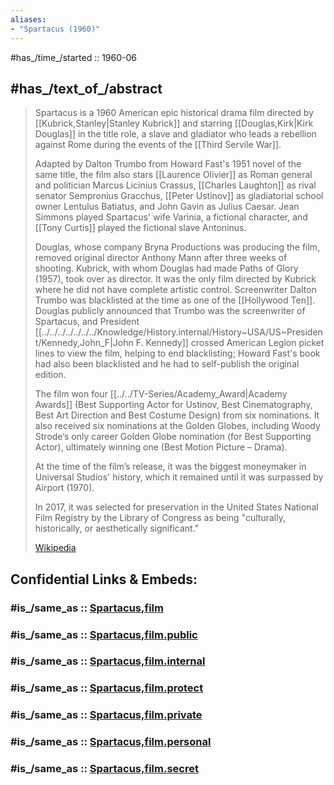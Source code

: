 ```yaml
---
aliases:
- "Spartacus (1960)"
---
```


#has_/time_/started :: 1960-06 

## #has_/text_of_/abstract 

> Spartacus is a 1960 American epic historical drama film directed by [[Kubrick,Stanley|Stanley Kubrick]] 
> and starring [[Douglas,Kirk|Kirk Douglas]] in the title role, 
> a slave and gladiator who leads a rebellion against Rome during the events of the [[Third Servile War]]. 
> 
> Adapted by Dalton Trumbo from Howard Fast's  1951 novel of the same title, 
> the film also stars [[Laurence Olivier]] as Roman general and politician Marcus Licinius Crassus, 
> [[Charles Laughton]] as rival senator Sempronius Gracchus, 
> [[Peter Ustinov]] as gladiatorial school owner Lentulus Batiatus, and John Gavin as Julius Caesar. 
> Jean Simmons played Spartacus' wife Varinia, a fictional character, 
> and [[Tony Curtis]] played the fictional slave Antoninus.
>
> Douglas, whose company Bryna Productions was producing the film, 
> removed original director Anthony Mann after three weeks of shooting. 
> Kubrick, with whom Douglas had made Paths of Glory (1957), took over as director. 
> It was the only film directed by Kubrick where he did not have complete artistic control. 
> Screenwriter Dalton Trumbo was blacklisted at the time as one of the [[Hollywood Ten]]. 
> Douglas publicly announced that Trumbo was the screenwriter of Spartacus, 
> and President [[../../../../../../../Knowledge/History.internal/History~USA/US~President/Kennedy,John_F|John F. Kennedy]] crossed American Legion picket lines to view the film, helping to end blacklisting; 
> Howard Fast's book had also been blacklisted and he had to self-publish the original edition.
>
> The film won four [[../../TV-Series/Academy_Award|Academy Awards]] (Best Supporting Actor for Ustinov, Best Cinematography, Best Art Direction and Best Costume Design) from six nominations. It also received six nominations at the Golden Globes, including Woody Strode‘s only career Golden Globe nomination (for Best Supporting Actor), ultimately winning one (Best Motion Picture – Drama). 
> 
> At the time of the film’s release, it was the biggest moneymaker in Universal Studios' history, 
> which it remained until it was surpassed by Airport (1970). 
> 
> In 2017, it was selected for preservation in the United States National Film Registry by the Library of Congress 
> as being "culturally, historically, or aesthetically significant."
>
> [Wikipedia](https://en.wikipedia.org/wiki/Spartacus%20(film))


## Confidential Links & Embeds: 

### #is_/same_as :: [Spartacus,film](/_Standards/Society/Communication/Media/Movie/Movie-Genre/Movie-Director/Spartacus,film.md) 

### #is_/same_as :: [Spartacus,film.public](/_public/Society/Communication/Media/Movie/Movie-Genre/Movie-Director/Spartacus,film.public.md) 

### #is_/same_as :: [Spartacus,film.internal](/_internal/Society/Communication/Media/Movie/Movie-Genre/Movie-Director/Spartacus,film.internal.md) 

### #is_/same_as :: [Spartacus,film.protect](/_protect/Society/Communication/Media/Movie/Movie-Genre/Movie-Director/Spartacus,film.protect.md) 

### #is_/same_as :: [Spartacus,film.private](/_private/Society/Communication/Media/Movie/Movie-Genre/Movie-Director/Spartacus,film.private.md) 

### #is_/same_as :: [Spartacus,film.personal](/_personal/Society/Communication/Media/Movie/Movie-Genre/Movie-Director/Spartacus,film.personal.md) 

### #is_/same_as :: [Spartacus,film.secret](/_secret/Society/Communication/Media/Movie/Movie-Genre/Movie-Director/Spartacus,film.secret.md)

